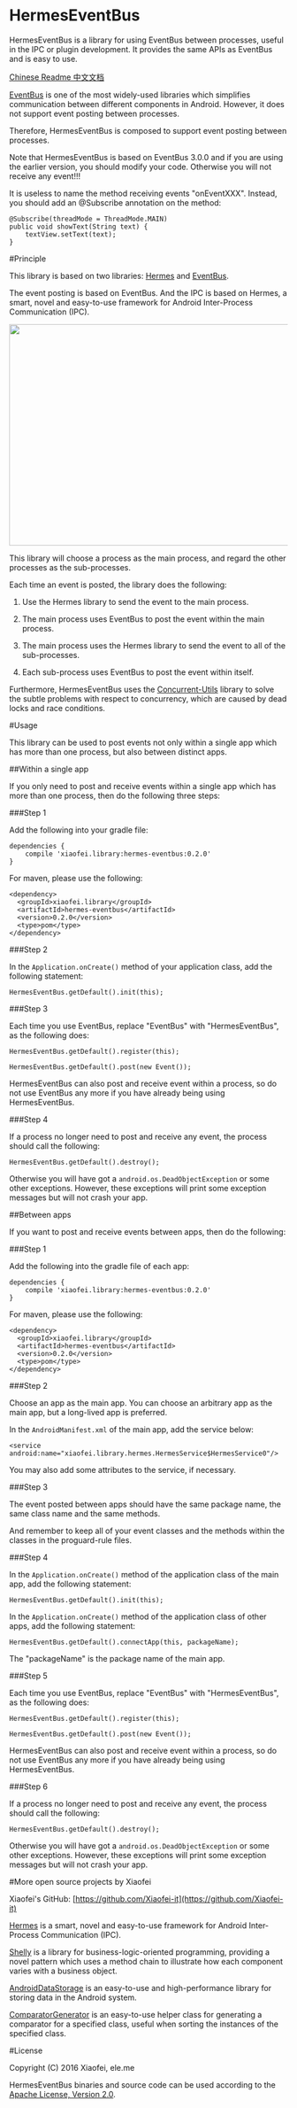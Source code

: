 # HermesEventBus

HermesEventBus is a library for using EventBus between processes, useful in the IPC or plugin
development. It provides the same APIs as EventBus and is easy to use.

[Chinese Readme 中文文档](README-zh-CN.md)

[EventBus](https://github.com/greenrobot/EventBus) is one of the most widely-used libraries which
simplifies communication between different components in Android. However, it does not support event
posting between processes.

Therefore, HermesEventBus is composed to support event posting between processes.

Note that HermesEventBus is based on EventBus 3.0.0 and if you are using the earlier version, you should
modify your code. Otherwise you will not receive any event!!!

It is useless to name the method receiving events "onEventXXX". Instead, you should add an @Subscribe
annotation on the method:

```
@Subscribe(threadMode = ThreadMode.MAIN)
public void showText(String text) {
    textView.setText(text);
}
```

#Principle

This library is based on two libraries: [Hermes](https://github.com/Xiaofei-it/Hermes) and
[EventBus](https://github.com/greenrobot/EventBus).

The event posting is based on EventBus. And the IPC is based on Hermes, a smart, novel and easy-to-use
framework for Android Inter-Process Communication (IPC).

<img src="doc/figure.png" width="600" height="400"/>

This library will choose a process as the main process, and regard the other processes as the
sub-processes.

Each time an event is posted, the library does the following:

1. Use the Hermes library to send the event to the main process.

2. The main process uses EventBus to post the event within the main process.

3. The main process uses the Hermes library to send the event to all of the sub-processes.

4. Each sub-process uses EventBus to post the event within itself.

Furthermore, HermesEventBus uses the [Concurrent-Utils](https://github.com/Xiaofei-it/Concurrent-Utils)
library to solve the subtle problems with respect to concurrency, which are caused by dead locks and race
conditions.

#Usage

This library can be used to post events not only within a single app which has more than one process,
but also between distinct apps.

##Within a single app

If you only need to post and receive events within a single app which has more than one process,
then do the following three steps:

###Step 1

Add the following into your gradle file:

```
dependencies {
    compile 'xiaofei.library:hermes-eventbus:0.2.0'
}
```

For maven, please use the following:

```
<dependency>
  <groupId>xiaofei.library</groupId>
  <artifactId>hermes-eventbus</artifactId>
  <version>0.2.0</version>
  <type>pom</type>
</dependency>
```

###Step 2

In the `Application.onCreate()` method of your application class, add the following statement:

```
HermesEventBus.getDefault().init(this);
```

###Step 3

Each time you use EventBus, replace "EventBus" with "HermesEventBus", as the following does:

```
HermesEventBus.getDefault().register(this);

HermesEventBus.getDefault().post(new Event());
```

HermesEventBus can also post and receive event within a process, so do not use EventBus any more if
you have already being using HermesEventBus.

###Step 4

If a process no longer need to post and receive any event, the process should call the following:


```
HermesEventBus.getDefault().destroy();
```

Otherwise you will have got a `android.os.DeadObjectException` or some other exceptions. However, these exceptions will print some exception messages but will not crash your app.

##Between apps

If you want to post and receive events between apps, then do the following:

###Step 1

Add the following into the gradle file of each app:

```
dependencies {
    compile 'xiaofei.library:hermes-eventbus:0.2.0'
}
```

For maven, please use the following:

```
<dependency>
  <groupId>xiaofei.library</groupId>
  <artifactId>hermes-eventbus</artifactId>
  <version>0.2.0</version>
  <type>pom</type>
</dependency>
```

###Step 2

Choose an app as the main app. You can choose an arbitrary app as the main app, but a long-lived app
is preferred.

In the `AndroidManifest.xml` of the main app, add the service below:

```
<service android:name="xiaofei.library.hermes.HermesService$HermesService0"/>
```

You may also add some attributes to the service, if necessary.

###Step 3

The event posted between apps should have the same package name, the same class name and the same
methods.

And remember to keep all of your event classes and the methods within the classes in the
proguard-rule files.

###Step 4

In the `Application.onCreate()` method of the application class of the main app, add the following statement:

```
HermesEventBus.getDefault().init(this);
```

In the `Application.onCreate()` method of the application class of other apps, add the following statement:

```
HermesEventBus.getDefault().connectApp(this, packageName);
```

The "packageName" is the package name of the main app.

###Step 5

Each time you use EventBus, replace "EventBus" with "HermesEventBus", as the following does:

```
HermesEventBus.getDefault().register(this);

HermesEventBus.getDefault().post(new Event());
```

HermesEventBus can also post and receive event within a process, so do not use EventBus any more if
you have already being using HermesEventBus.


###Step 6

If a process no longer need to post and receive any event, the process should call the following:


```
HermesEventBus.getDefault().destroy();
```

Otherwise you will have got a `android.os.DeadObjectException` or some other exceptions. However, these exceptions will print some exception messages but will not crash your app.

#More open source projects by Xiaofei

Xiaofei's GitHub: [https://github.com/Xiaofei-it](https://github.com/Xiaofei-it)

[Hermes](https://github.com/Xiaofei-it/Hermes) is a smart, novel and easy-to-use framework for
Android Inter-Process Communication (IPC).

[Shelly](https://github.com/Xiaofei-it/Shelly) is a library for business-logic-oriented programming,
providing a novel pattern which uses a method chain to illustrate how each component varies with a
business object.

[AndroidDataStorage](https://github.com/Xiaofei-it/AndroidDataStorage) is an easy-to-use and
high-performance library for storing data in the Android system.

[ComparatorGenerator](https://github.com/Xiaofei-it/ComparatorGenerator) is an easy-to-use helper
class for generating a comparator for a specified class, useful when sorting the instances of the
specified class.

#License

Copyright (C) 2016 Xiaofei, ele.me

HermesEventBus binaries and source code can be used according to the [Apache License, Version 2.0](http://www.apache.org/licenses/LICENSE-2.0.html).
